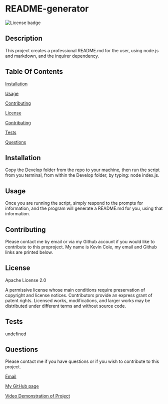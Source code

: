# README-generator

  ![License badge](https://img.shields.io/static/v1?label=License&message=Apache-2.0&color=informational)

  ## Description
  
  This project creates a professional README.md for the user, using node.js and markdown, and the inquirer dependency.

  ## Table Of Contents

  [Installation](#installation)

  [Usage](#usage)

  [Contributing](#contributing)

  [License](#license)

  [Contributing](#contributing)
  
  [Tests](#tests)

  [Questions](#questions)

  
  ## Installation

  Copy the Develop folder from the repo to your machine, then run the script from you terminal, from within the Develop folder, by typing: node index.js.

  ## Usage

  Once you are running the script, simply respond to the prompts for information, and the program will generate a README.md for you, using that information.

  ## Contributing

  Please contact me by email or via my Github account if you would like to contribute to this proproject.  My name is Kevin Cole, my email and Github links are printed below.

  ## License
  
  Apache License 2.0
  
  A permissive license whose main conditions require preservation of copyright and license notices. Contributors provide an express grant of patent rights. Licensed works, modifications, and larger works may be distributed under different terms and without source code.

  ## Tests

  undefined

  ## Questions
  
  Please contact me if you have questions or if you wish to contribute to this project.

  [Email](mailto:kevinrcoleuwbootcamp@gmail.com)

  [My GitHub page](https://Github.com/kevinrcole)

  [Video Demonstration of Project](https://drive.google.com/file/d/1pJdCRih5znGlhUy9kLIvMnfqOyXI9e9L/view)